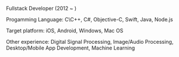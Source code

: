 Fullstack Developer (2012 ~ )

Progamming Language: C\C++, C#, Objective-C, Swift, Java, Node.js

Target platform: iOS, Android, Windows, Mac OS

Other experience: Digital Signal Processing, Image/Audio Processing, Desktop/Mobile App Development, Machine Learning
